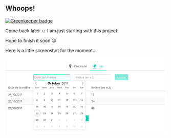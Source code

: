 ## Whoops!

[![Greenkeeper badge](https://badges.greenkeeper.io/ctessier/menergy.svg)](https://greenkeeper.io/)

Come back later :relaxed: I am just starting with this project.

Hope to finish it soon :wink:

Here is a little screenshot for the moment...

![alt tag](https://raw.githubusercontent.com/ctessier/menergy/master/screenshot.png)
